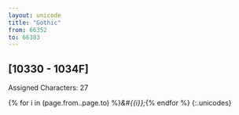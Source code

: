 ```yaml
---
layout: unicode
title: "Gothic"
from: 66352
to: 66383
---
```


## 	[10330 - 1034F]

Assigned Characters: 27

{% for i in (page.from..page.to) %}<i>&#{{i}};</i>{% endfor %}
{:.unicodes}

